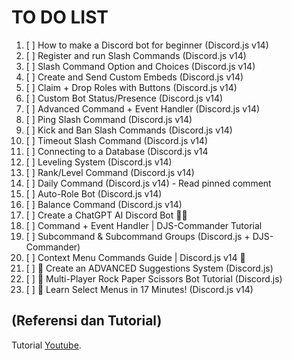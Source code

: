 # TO DO LIST

1. [ ] How to make a Discord bot for beginner (Discord.js v14) 
2. [ ] Register and run Slash Commands (Discord.js v14) 
3. [ ] Slash Command Option and Choices (Discord.js v14)
4. [ ] Create and Send Custom Embeds (Discord.js v14)
5. [ ] Claim + Drop Roles with Buttons (Discord.js v14)
6. [ ] Custom Bot Status/Presence (Discord.js v14)
7. [ ] Advanced Command + Event Handler (Discord.js v14)
8. [ ] Ping Slash Command (Discord.js v14)
9. [ ] Kick and Ban Slash Commands (Discord.js v14)
10. [ ] Timeout Slash Command (Discord.js v14)
11. [ ] Connecting to a Database (Discord.js v14
12. [ ] Leveling System (Discord.js v14)
13. [ ] Rank/Level Command (Discord.js v14)
14. [ ] Daily Command (Discord.js v14) - Read pinned comment
15. [ ] Auto-Role Bot (Discord.js v14)
16. [ ] Balance Command (Discord.js v14)
17. [ ] Create a ChatGPT AI Discord Bot 🤖🔥
18. [ ] Command + Event Handler | DJS-Commander Tutorial
19. [ ] Subcommand & Subcommand Groups (Discord.js + DJS-Commander)
20. [ ] Context Menu Commands Guide | Discord.js v14 🤖
21. [ ] 🚀 Create an ADVANCED Suggestions System (Discord.js)
22. [ ] 🧠 Multi-Player Rock Paper Scissors Bot Tutorial (Discord.js)
23. [ ] 🧠 Learn Select Menus in 17 Minutes! (Discord.js v14)



## (Referensi dan Tutorial)
 [YT]: https://youtu.be/MDdt35tXYEA?si=vpRyH61WGQOn3xFb
 Tutorial [Youtube][YT].

 

 
